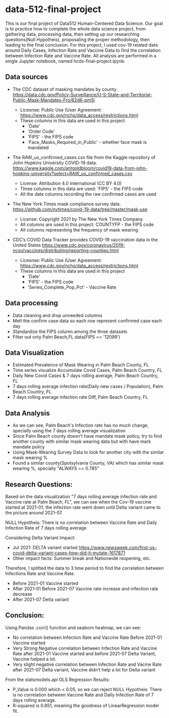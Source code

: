 # data-512-final-project
This is our final project of Data512 Human-Centered Data Science. Our goal is to practice how to complete the whole data science project, from gathering data, processing data, then setting up our researching questions(Null Hypotheis), proposaling the proper methodology, then leading to the final conclusion. For this project, I used cov-19 related data around Daily Cases, Infection Rate and Vaccine Data to find the correlation between Infection Rate and Vaccine Rate. All analysis are performed in a single Jupyter notebook, named hcds-final-project.ipynb.

## Data sources

+ The CDC dataset of masking mandates by county.
https://data.cdc.gov/Policy-Surveillance/U-S-State-and-Territorial-Public-Mask-Mandates-Fro/62d6-pm5i
  + Licesnse: Public Use (User Agreement: https://www.cdc.gov/nchs/data_access/restrictions.htm)
  + These columns in this data are used in this project
    + 'Date'
    + 'Order Code'
    + 'FIPS' - the FIPS code
    + 'Face_Masks_Required_in_Public' - whether face mask is mandated
 
+ The RAW_us_confirmed_cases.csv file from the Kaggle repository of John Hopkins University COVID-19 data.
https://www.kaggle.com/antgoldbloom/covid19-data-from-john-hopkins-university?select=RAW_us_confirmed_cases.csv
  + License: Attribution 4.0 International (CC BY 4.0)
  + Three columns in this data are used: 'FIPS' - the FIPS code
  + All the date columns recording the raw confirmed cases are used

+ The New York Times mask compliance survey data. 
https://github.com/nytimes/covid-19-data/tree/master/mask-use
  + License: Copyright 2021 by The New York Times Company
  + All columns are used in this project: COUNTYFP - the FIPS code
  + All columns representing the frequency of mask wearing

+ CDC’s COVID Data Tracker provides COVID-19 vaccination data in the United States
https://www.cdc.gov/coronavirus/2019-ncov/vaccines/distributing/reporting-counties.html
  + Licesnse: Public Use (User Agreement: https://www.cdc.gov/nchs/data_access/restrictions.htm)
  + These columns in this data are used in this project
    + 'Date'
    + 'FIPS' - the FIPS code
    + 'Series_Complete_Pop_Pct' - Vaccine Rate


## Data processing
+ Data cleaning and drop unneeded columns
+ Melt the confirm case data so each row represent confirmed case each day
+ Standardize the FIPS column among the three datasets
+ Filter out only Palm Beach,FL data(FIPS == '12099')


## Data Visualization
+ Estimated Prevalence of Mask Wearing in Palm Beach County, FL
+ Time series visualize Accumulate Covid Cases, Palm Beach Country, FL
+ Daily New Covid Cases & 7 days rolling average, Palm Beach Country, FL
+ 7 days rolling average infection rate(Daily new cases / Population), Palm Beach Country, FL
+ 7 days rolling average infection rate Diff, Palm Beach Country, FL

## Data Analysis
+ As we can see, Palm Beach's Infection rate has no much change, specially using the 7 days rolling average visualization
+ Since Palm Beach county doesn't have mandate mask policy, try to find another county with similar mask wearing data but with have mark mandate policy
+ Using Mask-Wearing Survey Data to look for another city with the similar mask wearing %
+ Found a similar county(Spotsylvania County, VA) which has similar mask wearing %, specially "ALWAYS == 0.785"

## Research Questions:

Based on the data visualization "7 days rolling average infection rate and Vaccine rate at Palm Beach, FL", we can see when the Cov-19 vaccine started at 2021-01, the infection rate went down until Delta variant came to the picture around 2021-07.

NULL Hypotheis:
 There is no correlation between Vaccine Rate and Daily Infection Rate of 7 days rolling average
 
Considering Delta Variant Impact: 
+ Jul 2021: DELTA variant started https://www.newsweek.com/first-us-covid-delta-variant-cases-how-did-it-mutate-1617871
+ Other impact facts: Summer break and Nationwide reopening, etc.

Therefore, I splitted the data to 3 time period to find the correlation between Infections Rate and Vaccine Rate.
+ Before 2021-01 Vaccine started
+ After 2021-01 Before 2021-07 Vaccine rate increase and infection rate decrease
+ After 2021-07 Delta variant

## Conclusion:
Using Pandas .corr() function and seaborn heatmap, we can see:
+ No correlation between Infection Rate and Vaccine Rate Before 2021-01 Vaccine started
+ Very Strong Negative correlation between Infection Rate and Vaccine Rate after 2021-01 Vaccine started and before 2021-07 Delta Variant, Vaccine helped a lot.
+ Very slight negative correlation between Infection Rate and Vacine Rate after 2021-07 Delta variant, Vaccine didn’t help a lot for Delta variant

From the statsmodels.api OLS Regression Results:

+ P_Value is 0.000 which < 0.05, so we can reject NULL Hypotheis: There is no correlation between Vaccine Rate and Daily Infection Rate of 7 days rolling average.
+ R-squared is 0.851, meaning the goodness of LinearRegression model fit.

